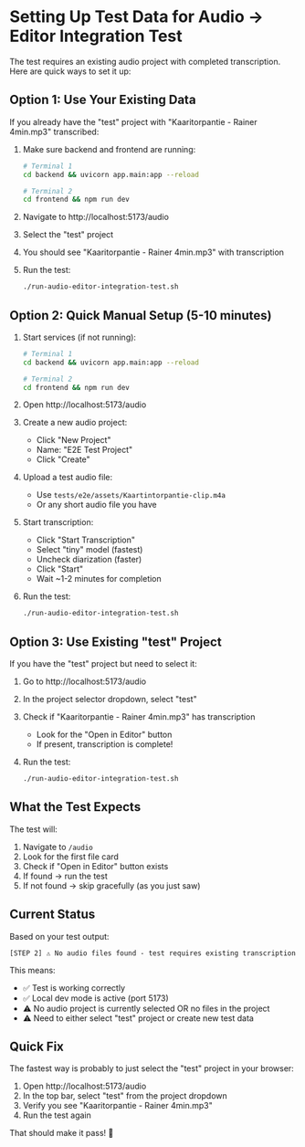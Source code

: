 # Setting Up Test Data for Audio → Editor Integration Test

The test requires an existing audio project with completed transcription. Here are quick ways to set it up:

## Option 1: Use Your Existing Data

If you already have the "test" project with "Kaaritorpantie - Rainer 4min.mp3" transcribed:

1. Make sure backend and frontend are running:
   ```bash
   # Terminal 1
   cd backend && uvicorn app.main:app --reload

   # Terminal 2
   cd frontend && npm run dev
   ```

2. Navigate to http://localhost:5173/audio

3. Select the "test" project

4. You should see "Kaaritorpantie - Rainer 4min.mp3" with transcription

5. Run the test:
   ```bash
   ./run-audio-editor-integration-test.sh
   ```

## Option 2: Quick Manual Setup (5-10 minutes)

1. Start services (if not running):
   ```bash
   # Terminal 1
   cd backend && uvicorn app.main:app --reload

   # Terminal 2
   cd frontend && npm run dev
   ```

2. Open http://localhost:5173/audio

3. Create a new audio project:
   - Click "New Project"
   - Name: "E2E Test Project"
   - Click "Create"

4. Upload a test audio file:
   - Use `tests/e2e/assets/Kaartintorpantie-clip.m4a`
   - Or any short audio file you have

5. Start transcription:
   - Click "Start Transcription"
   - Select "tiny" model (fastest)
   - Uncheck diarization (faster)
   - Click "Start"
   - Wait ~1-2 minutes for completion

6. Run the test:
   ```bash
   ./run-audio-editor-integration-test.sh
   ```

## Option 3: Use Existing "test" Project

If you have the "test" project but need to select it:

1. Go to http://localhost:5173/audio

2. In the project selector dropdown, select "test"

3. Check if "Kaaritorpantie - Rainer 4min.mp3" has transcription
   - Look for the "Open in Editor" button
   - If present, transcription is complete!

4. Run the test:
   ```bash
   ./run-audio-editor-integration-test.sh
   ```

## What the Test Expects

The test will:
1. Navigate to `/audio`
2. Look for the first file card
3. Check if "Open in Editor" button exists
4. If found → run the test
5. If not found → skip gracefully (as you just saw)

## Current Status

Based on your test output:
```
[STEP 2] ⚠️ No audio files found - test requires existing transcription
```

This means:
- ✅ Test is working correctly
- ✅ Local dev mode is active (port 5173)
- ⚠️ No audio project is currently selected OR no files in the project
- ⚠️ Need to either select "test" project or create new test data

## Quick Fix

The fastest way is probably to just select the "test" project in your browser:

1. Open http://localhost:5173/audio
2. In the top bar, select "test" from the project dropdown
3. Verify you see "Kaaritorpantie - Rainer 4min.mp3"
4. Run the test again

That should make it pass! 🎯
